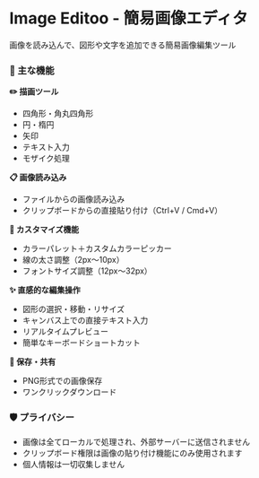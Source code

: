 # Image Editoo - 簡易画像エディタ

画像を読み込んで、図形や文字を追加できる簡易画像編集ツール

### 🎯 主な機能

**✏️ 描画ツール**
- 四角形・角丸四角形
- 円・楕円
- 矢印
- テキスト入力
- モザイク処理

**📋 画像読み込み**
- ファイルからの画像読み込み
- クリップボードからの直接貼り付け（Ctrl+V / Cmd+V）

**🎨 カスタマイズ機能**
- カラーパレット＋カスタムカラーピッカー
- 線の太さ調整（2px〜10px）
- フォントサイズ調整（12px〜32px）

**✨ 直感的な編集操作**
- 図形の選択・移動・リサイズ
- キャンバス上での直接テキスト入力
- リアルタイムプレビュー
- 簡単なキーボードショートカット

**💾 保存・共有**
- PNG形式での画像保存
- ワンクリックダウンロード

### 🛡️ プライバシー

- 画像は全てローカルで処理され、外部サーバーに送信されません
- クリップボード権限は画像の貼り付け機能にのみ使用されます
- 個人情報は一切収集しません
